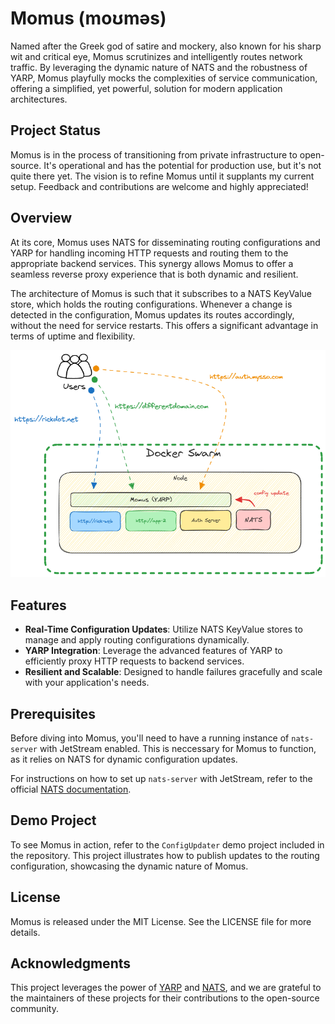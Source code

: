 # Momus (moʊməs)

Named after the Greek god of satire and mockery, also known for his sharp wit and critical eye, Momus scrutinizes and intelligently routes network traffic. By leveraging the dynamic nature of NATS and the robustness of YARP, Momus playfully mocks the complexities of service communication, offering a simplified, yet powerful, solution for modern application architectures.

## Project Status

Momus is in the process of transitioning from private infrastructure to open-source. It's operational and has the potential for production use, but it's not quite there yet. The vision is to refine Momus until it supplants my current setup. Feedback and contributions are welcome and highly appreciated!

## Overview

At its core, Momus uses NATS for disseminating routing configurations and YARP for handling incoming HTTP requests and routing them to the appropriate backend services. This synergy allows Momus to offer a seamless reverse proxy experience that is both dynamic and resilient.

The architecture of Momus is such that it subscribes to a NATS KeyValue store, which holds the routing configurations. Whenever a change is detected in the configuration, Momus updates its routes accordingly, without the need for service restarts. This offers a significant advantage in terms of uptime and flexibility.

![Momus Architecture](/docs/diagram.png)

## Features

- **Real-Time Configuration Updates**: Utilize NATS KeyValue stores to manage and apply routing configurations dynamically.
- **YARP Integration**: Leverage the advanced features of YARP to efficiently proxy HTTP requests to backend services.
- **Resilient and Scalable**: Designed to handle failures gracefully and scale with your application's needs.

## Prerequisites

Before diving into Momus, you'll need to have a running instance of `nats-server` with JetStream enabled. This is neccessary for Momus to function, as it relies on NATS for dynamic configuration updates.

For instructions on how to set up `nats-server` with JetStream, refer to the official [NATS documentation](https://docs.nats.io/running-a-nats-service/introduction/installation).

## Demo Project

To see Momus in action, refer to the `ConfigUpdater` demo project included in the repository. This project illustrates how to publish updates to the routing configuration, showcasing the dynamic nature of Momus.

## License

Momus is released under the MIT License. See the LICENSE file for more details.

## Acknowledgments

This project leverages the power of [YARP](https://microsoft.github.io/reverse-proxy/) and [NATS](https://github.com/nats-io/nats.net.v2), and we are grateful to the maintainers of these projects for their contributions to the open-source community.